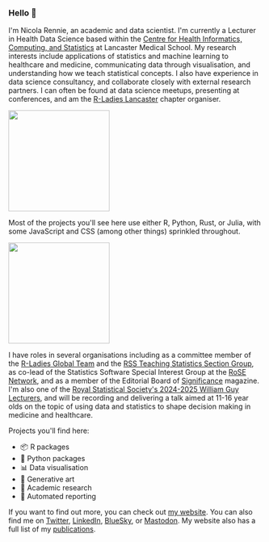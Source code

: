 ### Hello 👋

I'm Nicola Rennie, an academic and data scientist. I'm currently a Lecturer in Health Data Science based within the [Centre for Health Informatics, Computing, and Statistics](https://chicas.lancaster-university.uk/) at Lancaster Medical School. My research interests include applications of statistics and machine learning to healthcare and medicine, communicating data through visualisation, and understanding how we teach statistical concepts. I also have experience in data science consultancy, and collaborate closely with external research partners. I can often be found at data science meetups, presenting at conferences, and am the [R-Ladies Lancaster](https://www.meetup.com/rladies-lancaster/) chapter organiser.

<img height=200 align="center" src="https://github-readme-stats.vercel.app/api?username=nrennie&theme=transparent" />

Most of the projects you'll see here use either R, Python, Rust, or Julia, with some JavaScript and CSS (among other things) sprinkled throughout.

<img height=200 align="center" src="https://github-readme-stats.vercel.app/api/top-langs/?username=nrennie&size_weight=0.5&count_weight=0.5&layout=compact&hide=javascript,css,scss,html,lua,tex&theme=transparent&langs_count=8" />

I have roles in several organisations including as a committee member of the [R-Ladies Global Team](https://rladies.org/about-us/global-team/) and the [RSS Teaching Statistics Section Group](https://rss.org.uk/membership/rss-groups-and-committees/sections/teaching-statistics/), as co-lead of the Statistics Software Special Interest Group at the [RoSE Network](https://www.rose-network.org/about-us/meet-the-team/sig_leads), and as a member of the Editorial Board of [Significance](https://significancemagazine.com/about/) magazine. I'm also one of the [Royal Statistical Society's 2024-2025 William Guy Lecturers](https://rss.org.uk/policy-campaigns/policy-groups/education-policy-advisory-group/rss-william-guy-lecturers/william-guy-lecturers-2024-25/), and will be recording and delivering a talk aimed at 11-16 year olds on the topic of using data and statistics to shape decision making in medicine and healthcare.

Projects you'll find here:

- 📦 R packages
- 🐍 Python packages
- 📊 Data visualisation
- 🎨 Generative art
- 🔬 Academic research
- 📝 Automated reporting

If you want to find out more, you can check out [my website](https://nrennie.rbind.io/). You can also find me on [Twitter](https://twitter.com/nrennie35), [LinkedIn](https://www.linkedin.com/in/nicola-rennie/), [BlueSky](https://bsky.app/profile/nrennie.bsky.social), or <a rel="me" href="https://fosstodon.org/@nrennie">Mastodon</a>. My website also has a full list of my [publications](https://nrennie.rbind.io/projects/publications/).
